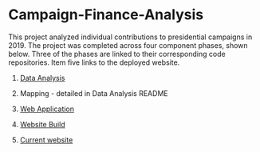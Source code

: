 # Campaign-Finance-Analysis

This project analyzed individual contributions to presidential campaigns in 2019. The project was completed across four component phases, shown below. Three of the phases are linked to their corresponding code repositories. Item five links to the deployed website.

1. [Data Analysis](https://github.com/jmg0/Campaign-Finance)

2. Mapping - detailed in Data Analysis README

3. [Web Application](https://github.com/jmg0/Campaign-Finance-Web-2)

4. [Website Build](https://github.com/jmg0/Campaign-Finance-Web-2/tree/gh-pages)

5. [Current website](https://jmg0.github.io/Campaign-Finance-Web-2/)
